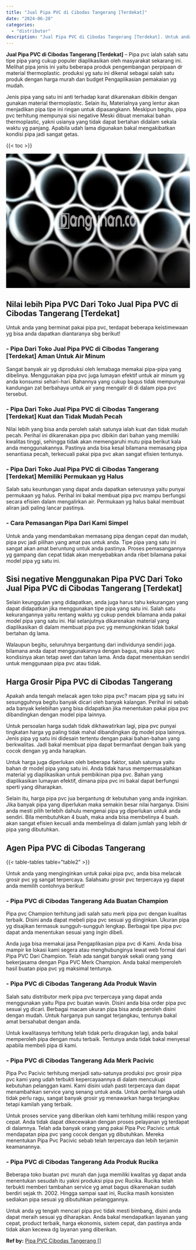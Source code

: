 ```yaml
---
title: "Jual Pipa PVC di Cibodas Tangerang [Terdekat]"
date: "2024-06-28"
categories: 
  - "distributor"
description: "Jual Pipa PVC di Cibodas Tangerang [Terdekat]. Untuk anda yg tengah mencari pipa pvc tidak mesti bimbang, disini anda dapat meraih sesuai yg diharapkan. Anda..."
---
```


**Jual Pipa PVC di Cibodas Tangerang \[Terdekat\]** – Pipa pvc ialah salah satu tipe pipa yang cukup populer diaplikasikan oleh masyarakat sekarang ini. Melihat pipa jenis ini yaitu beberapa produk pengembangan perpipaan dr material thermoplastic. produksi yg satu ini dikenal sebagai salah satu produk dengan harga murah dan budget Pengaplikasian pemakaian yg mudah.

Jenis pipa yang satu ini anti terhadap karat dikarenakan dibikin dengan gunakan material thermoplastic. Selain itu, Materialnya yang lentur akan menjadikan pipa tipe ini ringan untuk dipasangkann. Meskipun begitu, pipa pvc terhitung mempunyai sisi negative Meski dibuat memakai bahan thermoplastic, yakni usianya yang tidak dapat bertahan didalam sekala waktu yg panjang. Apabila udah lama digunakan bakal mengakibatkan kondisi pipa jadi sangat getas.

{{< toc >}}

![Jual Pipa PVC di Cibodas Tangerang [Terdekat]](/images/jaul-pipa-pvc-28.png)

## Nilai lebih Pipa PVC Dari Toko Jual Pipa PVC di Cibodas Tangerang \[Terdekat\]

Untuk anda yang berminat pakai pipa pvc, terdapat beberapa keistimewaan yg bisa anda dapatkan diantaranya sbg berikut!

### \- Pipa Dari Toko Jual Pipa PVC di Cibodas Tangerang \[Terdekat\] Aman Untuk Air Minum

Sangat banyak air yg diproduksi oleh lemabaga memakai pipa-pipa yang dibelinya. Menggunakan pipa pvc juga lumayan efektif untuk air minum yg anda konsumsi sehari-hari. Bahannya yang cukup bagus tidak mempunyai kandungan zat berbahaya untuk air yang mengalir di di dalam pipa pvc tersebut.

### \- Pipa Dari Toko Jual Pipa PVC di Cibodas Tangerang \[Terdekat\] Kuat dan Tidak Mudah Pecah

Nilai lebih yang bisa anda peroleh salah satunya ialah kuat dan tidak mudah pecah. Perihal ini dikarenakan pipa pvc dibikin dari bahan yang memiliki kwalitas tinggi, sehingga tidak akan memengaruhi mutu pipa berikut kala anda menggunakannya. Pastinya anda bisa kesal bilamana memasang pipa senantiasa pecah, terkecuali pakai pipa pvc akan sangat efisien tentunya.

### \- Pipa Dari Toko Jual Pipa PVC di Cibodas Tangerang \[Terdekat\] Memiliki Permukaan yg Halus

Salah satu keuntungan yang dapat anda dapatkan seterusnya yaitu punyai permukaan yg halus. Perihal ini bakal membuat pipa pvc mampu berfungsi secara efisien dalam mengalirkan air. Permukaan yg halus bakal membuat aliran jadi paling lancar pastinya.

### \- Cara Pemasangan Pipa Dari Kami Simpel

Untuk anda yang mendambakan memasang pipa dengan cepat dan mudah, pipa pvc jadi pilihan yang amat pas untuk anda. Tipe pipa yang satu ini sangat akan amat beruntung untuk anda pastinya. Proses pemasangannya yg gampang dan cepat tidak akan menyebabkan anda ribet bilamana pakai model pipa yg satu ini.

## Sisi negative Menggunakan Pipa PVC Dari Toko Jual Pipa PVC di Cibodas Tangerang \[Terdekat\]

Selain keunggulan yang didapatkan, anda juga harus tahu kekurangan yang dapat didapatkan jika menggunakan tipe pipa yang satu ini. Salah satu kekurangannya yaitu rentang waktu yg cukup pendek bilamana anda pakai model pipa yang satu ini. Hal selanjutnya dikarenakan material yang diaplikasikan di dalam membuat pipa pvc yg memungkinkan tidak bakal bertahan dg lama.

Walaupun begitu, seluruhnya bergantung dari individunya sendiri juga. bilamana anda dapat menggunakannya dengan bagus, maka pipa pvc kondisinya akan tetap awet dan tahan lama. Anda dapat menentukan sendiri untuk menggunaan pipa pvc atau tidak.

## Harga Grosir Pipa PVC di Cibodas Tangerang

Apakah anda tengah melacak agen toko pipa pvc? macam pipa yg satu ini sesungguhnya begitu banyak dicari oleh banyak kalangan. Perihal ini sebab ada banyak kelebihan yang bisa didapatkan jika menentukan pakai pipa pvc dibandingkan dengan model pipa lainnya.

Untuk persoalan harga sudah tidak dikhawatirkan lagi, pipa pvc punyai tingkatan harga yg paling tidak mahal dibandingkan dg model pipa lainnya. Jenis pipa yg satu ini didesain tertentu dengan pakai bahan-bahan yang berkwalitas. Jadi bakal membuat pipa dapat bermanfaat dengan baik yang cocok dengan yg anda harapkan.

Untuk harga juga diperlukan oleh beberapa faktor, salah satunya yaitu bahan dr model pipa yang satu ini. Anda tidak harus mempermasalahkan material yg diaplikasikan untuk pembikinan pipa pvc. Bahan yang diaplikasikan lumayan efektif, dimana pipa pvc ini bakal dapat berfungsi sperti yang diharapkan.

Selain itu, harga pipa pvc jua bergantung dr kebutuhan yang anda inginkan. Jika banyak pipa yang diperlukan maka semakin besar nilai harganya. Disini anda mesti pilih terlebih dahulu mengenai pipa yg diperlukan untuk anda sendiri. Bila membutuhkan 4 buah, maka anda bisa membelinya 4 buah. akan sangat efisien kecuali anda membelinya di dalam jumlah yang lebih dr pipa yang dibutuhkan.

## Agen Pipa PVC di Cibodas Tangerang

{{< table-tables table="table2" >}}

Untuk anda yang menginginkan untuk pakai pipa pvc, anda bisa melacak grosir pvc yg sangat terpercaya. Salahsatu grosir pvc terpercaya yg dapat anda memilih contohnya berikut!

### \- Pipa PVC di Cibodas Tangerang Ada Buatan Champion

Pipa pvc Champion terhitung jadi salah satu merk pipa pvc dengan kualitas terbaik. Disini anda dapat mebeli pipa pvc sesuai yg diinginkan. Ukuran pipa yg disajikan termasuk sungguh-sungguh lengkap. Berbagai tipe pipa pvc dapat anda menentukan sesuai yang ingin dibeli.

Anda juga bisa memakai jasa Pengaplikasian pipa pvc di Kami. Anda bisa mampir ke lokasi kami segera atau menghubunginya lewat web formal dari Pipa PVC Dari Champion. Telah ada sangat banyak sekali orang yang bekerjasama dengan Pipa PVC Merk Champion. Anda bakal memperoleh hasil buatan pipa pvc yg maksimal tentunya.

### \- Pipa PVC di Cibodas Tangerang Ada Produk Wavin

Salah satu distributor merk pipa pvc terpercaya yang dapat anda menggunakan yaitu Pipa pvc buatan wavin. Disini anda bisa order pipa pvc sesuai yg dicari. Berbagai macam ukuran pipa bisa anda peroleh disini dengan mudah. Untuk harganya pun sangat terjangkau, tentunya bakal amat bersahabat dengan anda.

Untuk kwalitasnya terhitung telah tidak perlu diragukan lagi, anda bakal memperoleh pipa dengan mutu terbaik. Tentunya anda tidak bakal menyesal apabila membeli pipa di kami.

### \- Pipa PVC di Cibodas Tangerang Ada Merk Pacivic

Pipa Pvc Pacivic terhitung menjadi satu-satunya produksi pvc grosir pipa pvc kami yang udah terbukti kepercayaannya di dalam mencukupi kebutuhan pelanggan kami. Kami disini udah pasti terpercaya dan dapat menambahkan service yang senang untuk anda. Untuk perihal harga udah tidak perlu ragu, sangat banyak grosir yg menawarkan harga terjangkau tetapi kamilah yang terbaik.

Untuk proses service yang diberikan oleh kami terhitung miliki respon yang cepat. Anda tidak dapat dikecewakan dengan proses pelayanan yg terdapat di dalamnya. Telah ada banyak orang yang pakai Pipa Pvc Pacivic untuk mendapatan pipa pvc yang cocok dengan yg dibutuhkan. Mereka menentukan Pipa Pvc Pacivic sebab telah terpercaya dan lebih terjamin keamanannya.

### \- Pipa PVC di Cibodas Tangerang Ada Produk Rucika

Beberapa toko buatan pvc murah dan juga memiliki kwalitas yg dapat anda menentukan sesudah itu yakni produksi pipa pvc Rucika. Rucika telah terbukti memberi tambahan service yg amat bagus dikarenakan sudah berdiri sejak th. 2002. Hingga sampai saat ini, Rucika masih konsisten sediakan pipa sesuai yg dibutuhkan pelanggannya.

Untuk anda yg tengah mencari pipa pvc tidak mesti bimbang, disini anda dapat meraih sesuai yg diharapkan. Anda bakal mendapatkan layanan yang cepat, product terbaik, harga ekonomis, sistem cepat, dan pastinya anda tidak akan kecewa dg layanan yang diberikan.

**Ref by:** [Pipa PVC Cibodas Tangerang []](https://id.wikipedia.org/wiki/Pipa)
